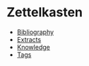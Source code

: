 # Zettelkasten

* [Bibliography](Bibliography.md)
* [Extracts](Extracts.md)
* [Knowledge](Knowledge.md)
* [Tags](Tags.md)
